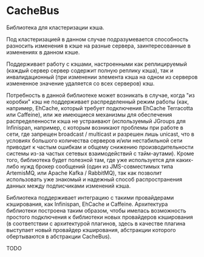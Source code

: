 # CacheBus

Библиотека для кластеризации кэша.

Под кластеризацией в данном случае подразумевается способность разносить изменения в кэше на разные сервера, заинтересованные в изменениях в данном кэше.

Поддерживает работу с кэшами, настроенными как реплицируемый (каждый сервер сервер содержит полную реплику кэша), так и инвалидационный (при изменении элемента кэша на одном из серверов измененное значение удаляется со всех серверов) кэш.

Потребность в данной библиотеке может возникать в случае, когда "из коробки" кэш не поддерживает распределенный режим работы (как, например, EhCache, который требует подключения EhCache Terracotta или Caffeine), или же имеющиеся механизмы для обеспечения распределенности кэша не устраивают (используемый JGroups для Infinispan, например, с которым возникают проблемы при работе в сети, где запрещен broadcast / multicast и разрешен лишь unicast, что в условиях большого количества серверов и/или нестабильной сети приводит к частым ошибкам и общему снижению производительности системы из-за частых сетевых взаимодействий с тайм-аутами). 
Кроме того, библиотека будет полезной там, где уже используется для каких-либо нужд брокер сообщений (один из JMS-совместимых типа ArtemisMQ, или Apache Kafka / RabbitMQ), так как позволит использовать уже знакомый и надежный способ распространения данных между подписчиками изменений кэша.

Библиотека поддерживает интеграцию с такими провайдерами кэширования, как Infinispan, EhCache и Caffeine. Архитектура библиотеки построена таким образом, чтобы имелась возможность простого подключения к библиотеки новых провайдеров кэширования (в соответствии с архитектурой плагинов, здесь в качестве плагина выступает новый провайдер кэширования, абстракции которого обертываются в абстракции CacheBus).

TODO
